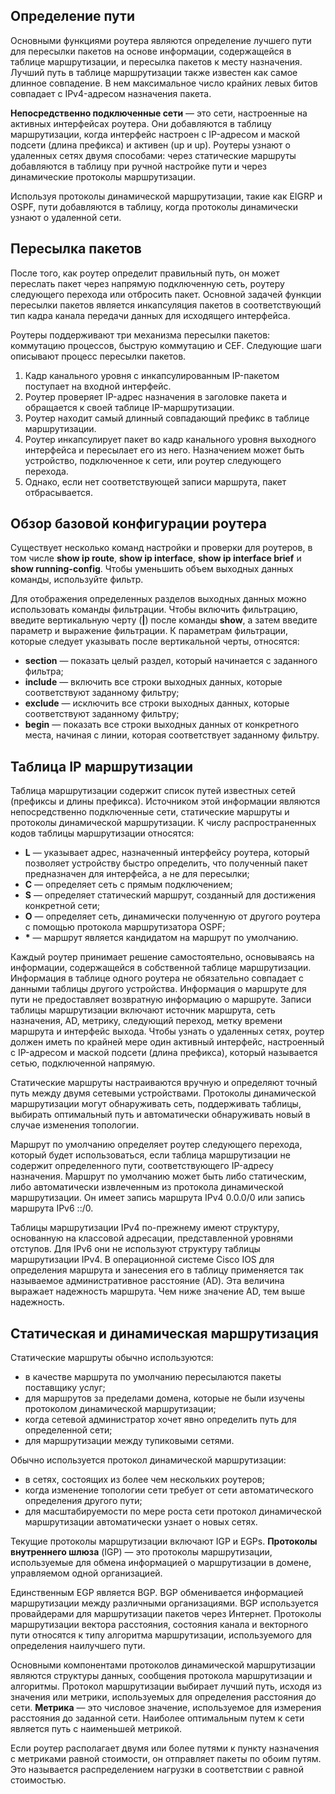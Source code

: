 <!-- 14.6.1 -->
## Определение пути

Основными функциями роутера являются определение лучшего пути для пересылки пакетов на основе информации, содержащейся в таблице маршрутизации, и пересылка пакетов к месту назначения. Лучший путь в таблице маршрутизации также известен как самое длинное совпадение. В нем максимальное число крайних левых битов совпадает с IPv4-адресом назначения пакета.

**Непосредственно подключенные сети** — это сети, настроенные на активных интерфейсах роутера. Они добавляются в таблицу маршрутизации, когда интерфейс настроен с IP-адресом и маской подсети (длина префикса) и активен (up и up). Роутеры узнают о удаленных сетях двумя способами: через статические маршруты добавляются в таблицу при ручной настройке пути и через динамические протоколы маршрутизации.

Используя протоколы динамической маршрутизации, такие как EIGRP и OSPF, пути добавляются в таблицу, когда протоколы динамически узнают о удаленной сети.

## Пересылка пакетов

После того, как роутер определит правильный путь, он может переслать пакет через напрямую подключенную сеть, роутеру следующего перехода или отбросить пакет. Основной задачей функции пересылки пакетов является инкапсуляция пакетов в соответствующий тип кадра канала передачи данных для исходящего интерфейса. 

Роутеры поддерживают три механизма пересылки пакетов: коммутацию процессов, быструю коммутацию и CEF. Следующие шаги описывают процесс пересылки пакетов.

1. Кадр канального уровня с инкапсулированным IP-пакетом поступает на входной интерфейс.
2. Роутер проверяет IP-адрес назначения в заголовке пакета и обращается к своей таблице IP-маршрутизации.
3. Роутер находит самый длинный совпадающий префикс в таблице маршрутизации.
4. Роутер инкапсулирует пакет во кадр канального уровня выходного интерфейса и пересылает его из него. Назначением может быть устройство, подключенное к сети, или роутер следующего перехода.
5. Однако, если нет соответствующей записи маршрута, пакет отбрасывается.

## Обзор базовой конфигурации роутера

Существует несколько команд настройки и проверки для роутеров, в том числе **show ip route**, **show ip interface**, **show ip interface brief** и **show running-config**. Чтобы уменьшить объем выходных данных команды, используйте фильтр. 

Для отображения определенных разделов выходных данных можно использовать команды фильтрации. Чтобы включить фильтрацию, введите вертикальную черту (**|**) после команды **show**, а затем введите параметр и выражение фильтрации. К параметрам фильтрации, которые следует указывать после вертикальной черты, относятся:

* **section** — показать целый раздел, который начинается с заданного фильтра;
* **include** — включить все строки выходных данных, которые соответствуют заданному фильтру;
* **exclude** — исключить все строки выходных данных, которые соответствуют заданному фильтру;
* **begin** — показать все строки выходных данных от конкретного места, начиная с линии, которая соответствует заданному фильтру.

## Таблица IP маршрутизации

Таблица маршрутизации содержит список путей известных сетей (префиксы и длины префикса). Источником этой информации являются непосредственно подключенные сети, статические маршруты и протоколы динамической маршрутизации. К числу распространенных кодов таблицы маршрутизации относятся:

* **L** — указывает адрес, назначенный интерфейсу роутера, который позволяет устройству быстро определить, что полученный пакет предназначен для интерфейса, а не для пересылки;
* **C** — определяет сеть с прямым подключением;
* **S** — определяет статический маршрут, созданный для достижения конкретной сети;
* **O** — определяет сеть, динамически полученную от другого роутера с помощью протокола маршрутизатора OSPF;
* **\*** — маршрут является кандидатом на маршрут по умолчанию.

Каждый роутер принимает решение самостоятельно, основываясь на информации, содержащейся в собственной таблице маршрутизации. Информация в таблице одного роутера не обязательно совпадает с данными таблицы другого устройства. Информация о маршруте для пути не предоставляет возвратную информацию о маршруте. Записи таблицы маршрутизации включают источник маршрута, сеть назначения, AD, метрику, следующий переход, метку времени маршрута и интерфейс выхода. Чтобы узнать о удаленных сетях, роутер должен иметь по крайней мере один активный интерфейс, настроенный с IP-адресом и маской подсети (длина префикса), который называется сетью, подключенной напрямую.

Статические маршруты настраиваются вручную и определяют точный путь между двумя сетевыми устройствами. Протоколы динамической маршрутизации могут обнаруживать сеть, поддерживать таблицы, выбирать оптимальный путь и автоматически обнаруживать новый в случае изменения топологии.

Маршрут по умолчанию определяет роутер следующего перехода, который будет использоваться, если таблица маршрутизации не содержит определенного пути, соответствующего IP-адресу назначения. Маршрут по умолчанию может быть либо статическим, либо автоматически извлеченным из протокола динамической маршрутизации. Он имеет запись маршрута IPv4 0.0.0/0 или запись маршрута IPv6 ::/0.

Таблицы маршрутизации IPv4 по-прежнему имеют структуру, основанную на классовой адресации, представленной уровнями отступов. Для IPv6 они не используют структуру таблицы маршрутизации IPv4. В операционной системе Cisco IOS для определения маршрута и занесения его в таблицу применяется так называемое административное расстояние (AD). Эта величина выражает надежность маршрута. Чем ниже значение AD, тем выше надежность.

## Статическая и динамическая маршрутизация

Статические маршруты обычно используются:

* в качестве маршрута по умолчанию пересылаются пакеты поставщику услуг;
* для маршрутов за пределами домена, которые не были изучены протоколом динамической маршрутизации;
* когда сетевой администратор хочет явно определить путь для определенной сети;
* для маршрутизации между тупиковыми сетями.

Обычно используется протокол динамической маршрутизации:

* в сетях, состоящих из более чем нескольких роутеров;
* когда изменение топологии сети требует от сети автоматического определения другого пути;
* для масштабируемости по мере роста сети протокол динамической маршрутизации автоматически узнает о новых сетях.

Текущие протоколы маршрутизации включают IGP и EGPs. **Протоколы внутреннего шлюза** (IGP) — это протоколы маршрутизации, используемые для обмена информацией о маршрутизации в домене, управляемом одной организацией.

Единственным EGP является BGP. BGP обменивается информацией маршрутизации между различными организациями. BGP используется провайдерами для маршрутизации пакетов через Интернет. Протоколы маршрутизации вектора расстояния, состояния канала и векторного пути относятся к типу алгоритма маршрутизации, используемого для определения наилучшего пути.

Основными компонентами протоколов динамической маршрутизации являются структуры данных, сообщения протокола маршрутизации и алгоритмы. Протокол маршрутизации выбирает лучший путь, исходя из значения или метрики, используемых для определения расстояния до сети. **Метрика** — это числовое значение, используемое для измерения расстояния до заданной сети. Наиболее оптимальным путем к сети является путь с наименьшей метрикой. 

Если роутер располагает двумя или более путями к пункту назначения с метриками равной стоимости, он отправляет пакеты по обоим путям. Это называется распределением нагрузки в соответствии с равной стоимостью.

<!-- 14.6.2 -->
<!-- quiz -->
